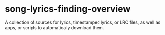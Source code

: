# song-lyrics-finding-overview
A collection of sources for lyrics, timestamped lyrics, or LRC files, as well as apps, or scripts to automatically download them.
